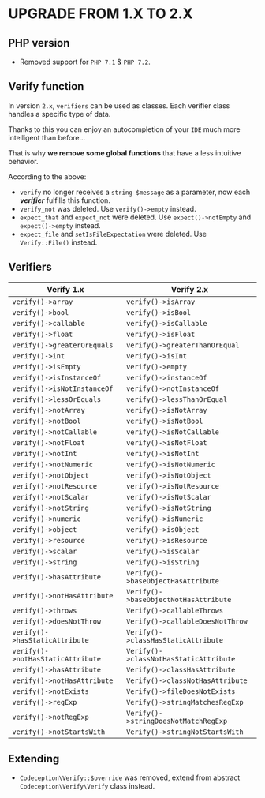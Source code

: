 UPGRADE FROM 1.X TO 2.X
=======================


PHP version
------

 * Removed support for `PHP 7.1` & `PHP 7.2`.


Verify function
-------

In version `2.x`, `verifiers` can be used as classes. Each verifier class handles a specific type of data.

Thanks to this you can enjoy an autocompletion of your `IDE` much more intelligent than before...

That is why **we remove some global functions** that have a less intuitive behavior.

According to the above:

 * `verify` no longer receives a `string $message` as a parameter, now each _**verifier**_ fulfills this function.
 * `verify_not` was deleted. Use `verify()->empty` instead.
 * `expect_that` and `expect_not` were deleted. Use `expect()->notEmpty` and `expect()->empty` instead.
 * `expect_file` and `setIsFileExpectation` were deleted. Use `Verify::File()` instead.

Verifiers
-------

|                  Verify 1.x                     |                   Verify 2.x                    |
|-------------------------------------------------|-------------------------------------------------|
| `verify()->array`                               | `verify()->isArray`                             |
| `verify()->bool`                                | `verify()->isBool`                              |
| `verify()->callable`                            | `verify()->isCallable`                          |
| `verify()->float`                               | `verify()->isFloat`                             |
| `verify()->greaterOrEquals`                     | `verify()->greaterThanOrEqual`                  |
| `verify()->int`                                 | `verify()->isInt`                               |
| `verify()->isEmpty`                             | `verify()->empty`                               |
| `verify()->isInstanceOf`                        | `verify()->instanceOf`                          |
| `verify()->isNotInstanceOf`                     | `verify()->notInstanceOf`                       |
| `verify()->lessOrEquals`                        | `verify()->lessThanOrEqual`                     |
| `verify()->notArray`                            | `verify()->isNotArray`                          |
| `verify()->notBool`                             | `verify()->isNotBool`                           |
| `verify()->notCallable`                         | `verify()->isNotCallable`                       |
| `verify()->notFloat`                            | `verify()->isNotFloat`                          |
| `verify()->notInt`                              | `verify()->isNotInt`                            |
| `verify()->notNumeric`                          | `verify()->isNotNumeric`                        |
| `verify()->notObject`                           | `verify()->isNotObject`                         |
| `verify()->notResource`                         | `verify()->isNotResource`                       |
| `verify()->notScalar`                           | `verify()->isNotScalar`                         |
| `verify()->notString`                           | `verify()->isNotString`                         |
| `verify()->numeric`                             | `verify()->isNumeric`                           |
| `verify()->object`                              | `verify()->isObject`                            |
| `verify()->resource`                            | `verify()->isResource`                          |
| `verify()->scalar`                              | `verify()->isScalar`                            |
| `verify()->string`                              | `verify()->isString`                            |
| `verify()->hasAttribute`                        | `Verify()->baseObjectHasAttribute`              |
| `verify()->notHasAttribute`                     | `Verify()->baseObjectNotHasAttribute`           |
| `verify()->throws`                              | `Verify()->callableThrows`                      |
| `verify()->doesNotThrow`                        | `Verify()->callableDoesNotThrow`                |
| `verify()->hasStaticAttribute`                  | `Verify()->classHasStaticAttribute`             |
| `verify()->notHasStaticAttribute`               | `Verify()->classNotHasStaticAttribute`          |
| `verify()->hasAttribute`                        | `Verify()->classHasAttribute`                   |
| `verify()->notHasAttribute`                     | `Verify()->classNotHasAttribute`                |
| `verify()->notExists`                           | `Verify()->fileDoesNotExists`                   |
| `verify()->regExp`                              | `Verify()->stringMatchesRegExp`                 |
| `verify()->notRegExp`                           | `Verify()->stringDoesNotMatchRegExp`            |
| `verify()->notStartsWith`                       | `Verify()->stringNotStartsWith`                 |


Extending
-------

 * `Codeception\Verify::$override` was removed, extend from abstract `Codeception\Verify\Verify` class instead.

